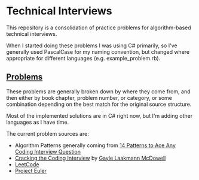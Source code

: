 # Technical Interviews

This repository is a consolidation of practice problems for algorithm-based technical interviews.

When I started doing these problems I was using C# primarily, so I've generally used PascalCase for my naming convention, but changed where appropriate for different languages (e.g. example_problem.rb).

## [Problems](https://github.com/eander01/InterviewPrep/tree/main/Problems)

These problems are generally broken down by where they come from, and then either by book chapter, problem number, or category, or some combination depending on the best match for the original source structure.

Most of the implemented solutions are in C# right now, but I'm adding other languages as I have time.

The current problem sources are:

* Algorithm Patterns generally coming from [14 Patterns to Ace Any Coding Interview Question](https://hackernoon.com/14-patterns-to-ace-any-coding-interview-question-c5bb3357f6ed)
* [Cracking the Coding Interview](https://www.amazon.com/Cracking-Coding-Interview-Programming-Questions/dp/0984782850) by [Gayle Laakmann McDowell](https://www.gayle.com/)
* [LeetCode](https://leetcode.com/problemset/all/)
* [Project Euler](https://projecteuler.info/problems)
